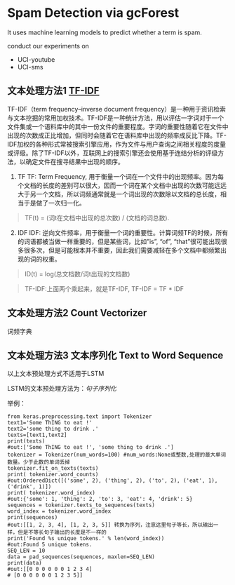 # Spam Detection via gcForest

It uses machine learning models to predict whether a term is spam. 


<!-- 推特Spam用户检测
```
http://homepages.dcc.ufmg.br/~fabricio/spammerscollection.html

@inproceedings{benevenuto@ceas10,

   author = {Fabr\'{\i}cio Benevenuto and Gabriel Magno and Tiago Rodrigues  and Virg\'{\i}lio Almeida},

   title = {Detecting spammers on Twitter},

   booktitle = {Proceedings of the 7th Annual Collaboration, Electronic messaging, Anti-Abuse and Spam Conference (CEAS)},

   year = {2010},

   location = {Redmond, USA}

}
```
 
 CMU-15688-Project: Twitter Spam Classification: http://www.datasciencecourse.org/

https://nbviewer.jupyter.org/github/sathwikcm/CMU-15688-Project/blob/master/Twitter%20Spam%20Classification%20Notebook.ipynb

sms 检测：
https://www.kaggle.com/uciml/sms-spam-collection-dataset/kernels -->

conduct our experiments on

- UCI-youtube
- UCI-sms

## 文本处理方法1 [TF-IDF](https://www.cnblogs.com/nxf-rabbit75/p/9353212.html)

TF-IDF（term frequency–inverse document frequency）是一种用于资讯检索与文本挖掘的常用加权技术。TF-IDF是一种统计方法，用以评估一字词对于一个文件集或一个语料库中的其中一份文件的重要程度。字词的重要性随着它在文件中出现的次数成正比增加，但同时会随着它在语料库中出现的频率成反比下降。TF-IDF加权的各种形式常被搜索引擎应用，作为文件与用户查询之间相关程度的度量或评级。除了TF-IDF以外，互联网上的搜索引擎还会使用基于连结分析的评级方法，以确定文件在搜寻结果中出现的顺序。
1. TF
TF: Term Frequency, 用于衡量一个词在一个文件中的出现频率。因为每个文档的长度的差别可以很大，因而一个词在某个文档中出现的次数可能远远大于另一个文档，所以词频通常就是一个词出现的次数除以文档的总长度，相当于是做了一次归一化。
> TF(t) = (词t在文档中出现的总次数) / (文档的词总数).
2. IDF
IDF: 逆向文件频率，用于衡量一个词的重要性。计算词频TF的时候，所有的词语都被当做一样重要的，但是某些词，比如”is”, “of”, “that”很可能出现很多很多次，但是可能根本并不重要，因此我们需要减轻在多个文档中都频繁出现的词的权重。 
> ID(t) = log(总文档数/词t出现的文档数)

> TF-IDF:上面两个乘起来，就是TF-IDF, TF-IDF = TF * IDF


## 文本处理方法2 Count Vectorizer
词频字典


## 文本处理方法3 文本序列化 Text to Word Sequence
以上文本预处理方式不适用于LSTM

LSTM的文本预处理方法为：*句子序列化*

举例：
```
from keras.preprocessing.text import Tokenizer
text1='Some ThING to eat !'
text2='some thing to drink .'
texts=[text1,text2]
print(texts)
#out:['Some ThING to eat !', 'some thing to drink .']
tokenizer = Tokenizer(num_words=100) #num_words:None或整数,处理的最大单词数量。少于此数的单词丢掉
tokenizer.fit_on_texts(texts)
print( tokenizer.word_counts) 
#out:OrderedDict([('some', 2), ('thing', 2), ('to', 2), ('eat', 1), ('drink', 1)])
print( tokenizer.word_index) 
#out:{'some': 1, 'thing': 2, 'to': 3, 'eat': 4, 'drink': 5}
sequences = tokenizer.texts_to_sequences(texts)
word_index = tokenizer.word_index
print(sequences)
#out:[[1, 2, 3, 4], [1, 2, 3, 5]] 转换为序列，注意这里句子等长，所以输出一样，但是不等长句子输出的长度是不一样的
print('Found %s unique tokens.' % len(word_index))
#out:Found 5 unique tokens.
SEQ_LEN = 10
data = pad_sequences(sequences, maxlen=SEQ_LEN)
print(data)
#out:[[0 0 0 0 0 0 1 2 3 4]
# [0 0 0 0 0 0 1 2 3 5]]
```